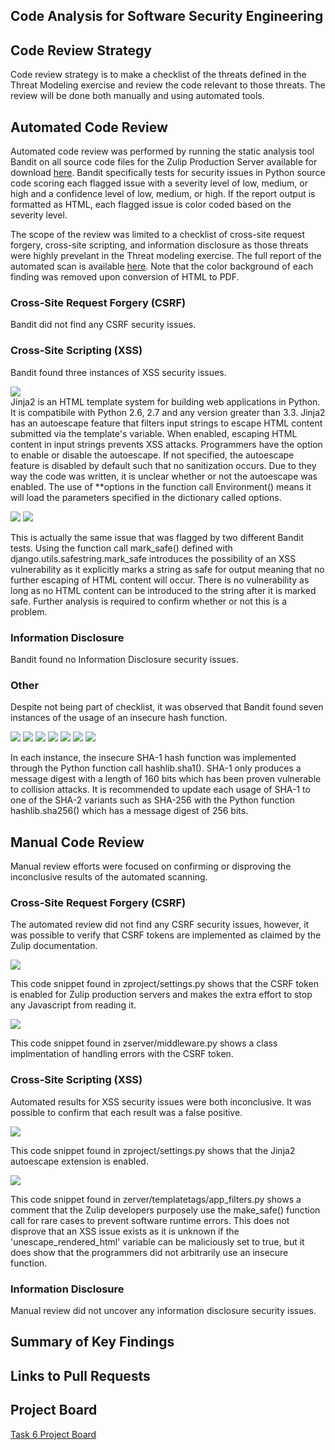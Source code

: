 ## Code Analysis for Software Security Engineering

## Code Review Strategy
Code review strategy is to make a checklist of the threats defined in the Threat Modeling exercise and review the code relevant to those threats. The review will be done both manually and using automated tools.

## Automated Code Review
Automated code review was performed by running the static analysis tool Bandit on all source code files for the Zulip Production Server available for download [here](https://www.zulip.org/dist/releases/zulip-server-latest.tar.gz). Bandit specifically tests for security issues in Python source code scoring each flagged issue with a severity level of low, medium, or high and a confidence level of low, medium, or high. If the report output is formatted as HTML, each flagged issue is color coded based on the severity level.

The scope of the review was limited to a checklist of cross-site request forgery, cross-site scripting, and information disclosure as those threats were highly prevelant in the Threat modeling exercise. The full report of the automated scan is available [here](https://github.com/lisabazis/TeamSA/blob/master/Bandit_Report.pdf). Note that the color background of each finding was removed upon conversion of HTML to PDF.

### Cross-Site Request Forgery (CSRF)
Bandit did not find any CSRF security issues.

### Cross-Site Scripting (XSS)
Bandit found three instances of XSS security issues.

<img src="https://github.com/lisabazis/TeamSA/blob/master/bandit_report_xss01.JPG"><br>
Jinja2 is an HTML template system for building web applications in Python. It is compatibile with Python 2.6, 2.7 and any version greater than 3.3. Jinja2 has an autoescape feature that filters input strings to escape HTML content submitted via the template's variable. When enabled, escaping HTML content in input strings prevents XSS attacks. Programmers have the option to enable or disable the autoescape. If not specified, the autoescape feature is disabled by default such that no sanitization occurs. Due to they way the code was written, it is unclear whether or not the autoescape was enabled. The use of \*\*options in the function call Environment() means it will load the parameters specified in the dictionary called options.<br>

<img src="https://github.com/lisabazis/TeamSA/blob/master/bandit_report_xss02.JPG">
<img src="https://github.com/lisabazis/TeamSA/blob/master/bandit_report_xss03.JPG">

This is actually the same issue that was flagged by two different Bandit tests. Using the function call mark_safe() defined with django.utils.safestring.mark_safe introduces the possibility of an XSS vulnerability as it explicitly marks a string as safe for output meaning that no further escaping of HTML content will occur. There is no vulnerability as long as no HTML content can be introduced to the string after it is marked safe. Further analysis is required to confirm whether or not this is a problem.

### Information Disclosure
Bandit found no Information Disclosure security issues.

### Other
Despite not being part of checklist, it was observed that Bandit found seven instances of the usage of an insecure hash function.<br>

<img src="https://github.com/lisabazis/TeamSA/blob/master/bandit_report_hash01.JPG">
<img src="https://github.com/lisabazis/TeamSA/blob/master/bandit_report_hash02.JPG">
<img src="https://github.com/lisabazis/TeamSA/blob/master/bandit_report_hash03.JPG">
<img src="https://github.com/lisabazis/TeamSA/blob/master/bandit_report_hash04.JPG">
<img src="https://github.com/lisabazis/TeamSA/blob/master/bandit_report_hash05.JPG">
<img src="https://github.com/lisabazis/TeamSA/blob/master/bandit_report_hash06.JPG">
<img src="https://github.com/lisabazis/TeamSA/blob/master/bandit_report_hash07.JPG">

In each instance, the insecure SHA-1 hash function was implemented through the Python function call hashlib.sha1(). SHA-1 only produces a message digest with a length of 160 bits which has been proven vulnerable to collision attacks. It is recommended to update each usage of SHA-1 to one of the SHA-2 variants such as SHA-256 with the Python function hashlib.sha256() which has a message digest of 256 bits.

## Manual Code Review
Manual review efforts were focused on confirming or disproving the inconclusive results of the automated scanning.

### Cross-Site Request Forgery (CSRF)
The automated review did not find any CSRF security issues, however, it was possible to verify that CSRF tokens are implemented as claimed by the Zulip documentation.<br>

<img src="https://github.com/lisabazis/TeamSA/blob/master/manual_csrf01.JPG"><br>

This code snippet found in zproject/settings.py shows that the CSRF token is enabled for Zulip production servers and makes the extra effort to stop any Javascript from reading it.<br>

<img src="https://github.com/lisabazis/TeamSA/blob/master/manual_csrf02.JPG"><br>

This code snippet found in zserver/middleware.py shows a class implmentation of handling errors with the CSRF token.<br>

### Cross-Site Scripting (XSS)
Automated results for XSS security issues were both inconclusive. It was possible to confirm that each result was a false positive.<br>

<img src="https://github.com/lisabazis/TeamSA/blob/master/manual_xss01.JPG"><br>

This code snippet found in zproject/settings.py shows that the Jinja2 autoescape extension is enabled.<br>

<img src="https://github.com/lisabazis/TeamSA/blob/master/manual_xss02.JPG"><br>

This code snippet found in zerver/templatetags/app_filters.py shows a comment that the Zulip developers purposely use the make_safe() function call for rare cases to prevent software runtime errors. This does not disprove that an XSS issue exists as it is unknown if the 'unescape_rendered_html' variable can be maliciously set to true, but it does show that the programmers did not arbitrarily use an insecure function.

### Information Disclosure
Manual review did not uncover any information disclosure security issues.

## Summary of Key Findings

## Links to Pull Requests

## Project Board
[Task 6 Project Board](https://github.com/lisabazis/TeamSA/projects/1)
